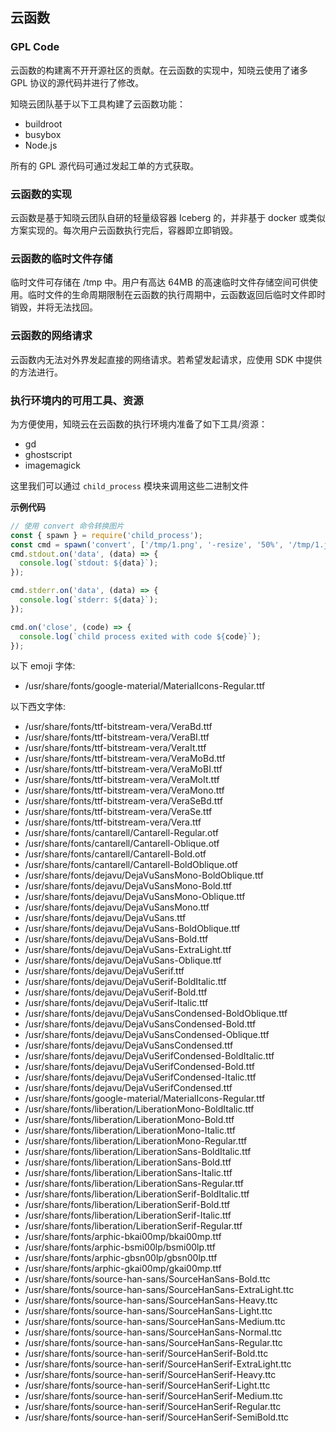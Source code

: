 ## 云函数

### GPL Code

云函数的构建离不开开源社区的贡献。在云函数的实现中，知晓云使用了诸多 GPL 协议的源代码并进行了修改。

知晓云团队基于以下工具构建了云函数功能：

- buildroot
- busybox
- Node.js

所有的 GPL 源代码可通过发起工单的方式获取。

### 云函数的实现

云函数是基于知晓云团队自研的轻量级容器 Iceberg 的，并非基于 docker 或类似方案实现的。每次用户云函数执行完后，容器即立即销毁。

### 云函数的临时文件存储

临时文件可存储在 /tmp 中。用户有高达 64MB 的高速临时文件存储空间可供使用。临时文件的生命周期限制在云函数的执行周期中，云函数返回后临时文件即时销毁，并将无法找回。

### 云函数的网络请求

云函数内无法对外界发起直接的网络请求。若希望发起请求，应使用 SDK 中提供的方法进行。

### 执行环境内的可用工具、资源

为方便使用，知晓云在云函数的执行环境内准备了如下工具/资源：

- gd
- ghostscript
- imagemagick

这里我们可以通过 `child_process` 模块来调用这些二进制文件

**示例代码**
```js
// 使用 convert 命令转换图片
const { spawn } = require('child_process');
const cmd = spawn('convert', ['/tmp/1.png', '-resize', '50%', '/tmp/1.jpg']);
cmd.stdout.on('data', (data) => {
  console.log(`stdout: ${data}`);
});

cmd.stderr.on('data', (data) => {
  console.log(`stderr: ${data}`);
});

cmd.on('close', (code) => {
  console.log(`child process exited with code ${code}`);
});
```

以下 emoji 字体:

- /usr/share/fonts/google-material/MaterialIcons-Regular.ttf

以下西文字体:

- /usr/share/fonts/ttf-bitstream-vera/VeraBd.ttf
- /usr/share/fonts/ttf-bitstream-vera/VeraBI.ttf
- /usr/share/fonts/ttf-bitstream-vera/VeraIt.ttf
- /usr/share/fonts/ttf-bitstream-vera/VeraMoBd.ttf
- /usr/share/fonts/ttf-bitstream-vera/VeraMoBI.ttf
- /usr/share/fonts/ttf-bitstream-vera/VeraMoIt.ttf
- /usr/share/fonts/ttf-bitstream-vera/VeraMono.ttf
- /usr/share/fonts/ttf-bitstream-vera/VeraSeBd.ttf
- /usr/share/fonts/ttf-bitstream-vera/VeraSe.ttf
- /usr/share/fonts/ttf-bitstream-vera/Vera.ttf
- /usr/share/fonts/cantarell/Cantarell-Regular.otf
- /usr/share/fonts/cantarell/Cantarell-Oblique.otf
- /usr/share/fonts/cantarell/Cantarell-Bold.otf
- /usr/share/fonts/cantarell/Cantarell-BoldOblique.otf
- /usr/share/fonts/dejavu/DejaVuSansMono-BoldOblique.ttf
- /usr/share/fonts/dejavu/DejaVuSansMono-Bold.ttf
- /usr/share/fonts/dejavu/DejaVuSansMono-Oblique.ttf
- /usr/share/fonts/dejavu/DejaVuSansMono.ttf
- /usr/share/fonts/dejavu/DejaVuSans.ttf
- /usr/share/fonts/dejavu/DejaVuSans-BoldOblique.ttf
- /usr/share/fonts/dejavu/DejaVuSans-Bold.ttf
- /usr/share/fonts/dejavu/DejaVuSans-ExtraLight.ttf
- /usr/share/fonts/dejavu/DejaVuSans-Oblique.ttf
- /usr/share/fonts/dejavu/DejaVuSerif.ttf
- /usr/share/fonts/dejavu/DejaVuSerif-BoldItalic.ttf
- /usr/share/fonts/dejavu/DejaVuSerif-Bold.ttf
- /usr/share/fonts/dejavu/DejaVuSerif-Italic.ttf
- /usr/share/fonts/dejavu/DejaVuSansCondensed-BoldOblique.ttf
- /usr/share/fonts/dejavu/DejaVuSansCondensed-Bold.ttf
- /usr/share/fonts/dejavu/DejaVuSansCondensed-Oblique.ttf
- /usr/share/fonts/dejavu/DejaVuSansCondensed.ttf
- /usr/share/fonts/dejavu/DejaVuSerifCondensed-BoldItalic.ttf
- /usr/share/fonts/dejavu/DejaVuSerifCondensed-Bold.ttf
- /usr/share/fonts/dejavu/DejaVuSerifCondensed-Italic.ttf
- /usr/share/fonts/dejavu/DejaVuSerifCondensed.ttf
- /usr/share/fonts/google-material/MaterialIcons-Regular.ttf
- /usr/share/fonts/liberation/LiberationMono-BoldItalic.ttf
- /usr/share/fonts/liberation/LiberationMono-Bold.ttf
- /usr/share/fonts/liberation/LiberationMono-Italic.ttf
- /usr/share/fonts/liberation/LiberationMono-Regular.ttf
- /usr/share/fonts/liberation/LiberationSans-BoldItalic.ttf
- /usr/share/fonts/liberation/LiberationSans-Bold.ttf
- /usr/share/fonts/liberation/LiberationSans-Italic.ttf
- /usr/share/fonts/liberation/LiberationSans-Regular.ttf
- /usr/share/fonts/liberation/LiberationSerif-BoldItalic.ttf
- /usr/share/fonts/liberation/LiberationSerif-Bold.ttf
- /usr/share/fonts/liberation/LiberationSerif-Italic.ttf
- /usr/share/fonts/liberation/LiberationSerif-Regular.ttf
- /usr/share/fonts/arphic-bkai00mp/bkai00mp.ttf
- /usr/share/fonts/arphic-bsmi00lp/bsmi00lp.ttf
- /usr/share/fonts/arphic-gbsn00lp/gbsn00lp.ttf
- /usr/share/fonts/arphic-gkai00mp/gkai00mp.ttf
- /usr/share/fonts/source-han-sans/SourceHanSans-Bold.ttc
- /usr/share/fonts/source-han-sans/SourceHanSans-ExtraLight.ttc
- /usr/share/fonts/source-han-sans/SourceHanSans-Heavy.ttc
- /usr/share/fonts/source-han-sans/SourceHanSans-Light.ttc
- /usr/share/fonts/source-han-sans/SourceHanSans-Medium.ttc
- /usr/share/fonts/source-han-sans/SourceHanSans-Normal.ttc
- /usr/share/fonts/source-han-sans/SourceHanSans-Regular.ttc
- /usr/share/fonts/source-han-serif/SourceHanSerif-Bold.ttc
- /usr/share/fonts/source-han-serif/SourceHanSerif-ExtraLight.ttc
- /usr/share/fonts/source-han-serif/SourceHanSerif-Heavy.ttc
- /usr/share/fonts/source-han-serif/SourceHanSerif-Light.ttc
- /usr/share/fonts/source-han-serif/SourceHanSerif-Medium.ttc
- /usr/share/fonts/source-han-serif/SourceHanSerif-Regular.ttc
- /usr/share/fonts/source-han-serif/SourceHanSerif-SemiBold.ttc